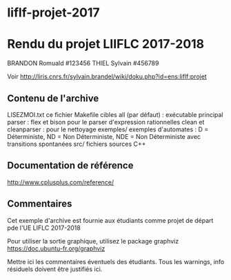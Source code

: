 # liflf-projet-2017

Rendu du projet LIIFLC 2017-2018
================================

BRANDON   Romuald   #123456
THIEL     Sylvain   #456789

Voir http://liris.cnrs.fr/sylvain.brandel/wiki/doku.php?id=ens:liflf:projet

Contenu de l'archive
--------------------

LISEZMOI.txt      ce fichier
Makefile          cibles 
                    all (par défaut) : exécutable principal
                    parser : flex et bison pour le parser d'expression rationnelles
                    clean et cleanparser : pour le nettoyage
exemples/         exemples d'automates :
                    D = Déterministe,
                    ND = Non Déterministe,
                    NDE = Non Déterministe avec transitions spontanées
src/              fichiers sources C++


Documentation de référence
--------------------------

http://www.cplusplus.com/reference/

Commentaires
------------

Cet exemple d'archive est fournie aux étudiants comme projet de départ pde l'UE LIFLC 2017-2018

Pour utiliser la sortie graphique, utilisez le package graphviz https://doc.ubuntu-fr.org/graphviz


Mettre ici les commentaires éventuels des étudiants.
Tous les warnings, info résiduels doivent être justifiés ici.
